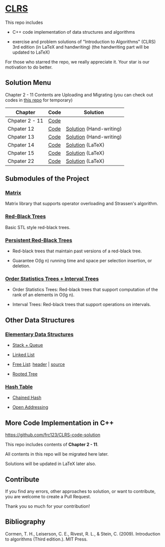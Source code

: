 # [CLRS](https://github.com/frc123/CLRS)

This repo includes 

- C++ code implementation of data structures and algorithms

- exercise and problem solutions of "Introduction to Algorithms" (CLRS) 3rd edition 
(in LaTeX and handwriting)
(the handwriting part will be updated to LaTeX)

For those who starred the repo, we really appreciate it.
Your star is our motivation to do better.

## Solution Menu

Chapter 2 - 11 Contents are Uploading and Migrating
(you can check out codes in [this repo](https://github.com/frc123/CLRS-code-solution) for temporary)

| Chapter | Code | Solution |
| --- | --- | --- |
| Chpater 2 - 11 | [Code](https://github.com/frc123/CLRS-code-solution) | |
| Chpater 12 | [Code](https://github.com/frc123/CLRS/tree/master/ch12/code) |[Solution](https://github.com/frc123/CLRS/tree/master/ch12/solution) (Hand-writing)
| Chpater 13 | [Code](https://github.com/frc123/CLRS/tree/master/ch13/code) | [Solution](https://github.com/frc123/CLRS/tree/master/ch13/solution) (Hand-writing)
| Chpater 14 | [Code](https://github.com/frc123/CLRS/tree/master/ch14/code) | [Solution](https://github.com/frc123/CLRS/blob/master/ch14/solution/ch14.pdf) (LaTeX)
| Chpater 15 | [Code](https://github.com/frc123/CLRS/tree/master/ch15/code) | [Solution](https://github.com/frc123/CLRS/blob/master/ch15/solution/ch15.pdf) (LaTeX)
| Chpater 22 | [Code](https://github.com/frc123/CLRS/tree/master/ch22/code) | [Solution](https://github.com/frc123/CLRS/blob/master/ch22/solution/ch22.pdf) (LaTeX)

## Submodules of the Project

### [Matrix](https://github.com/frc123/matrix)

Matrix library that supports operator overloading and Strassen's algorithm.

### [Red-Black Trees](https://github.com/frc123/red-black-tree)

Basic STL style red-black trees.

### [Persistent Red-Black Trees](https://github.com/frc123/persistent-red-black-tree)

- Red-black trees
that maintain past versions of a red-black tree.

- Guarantee O(lg n) running time and space
per selection insertion, or deletion.

### [Order Statistics Trees + Interval Trees](https://github.com/frc123/augment-red-black-tree)

- Order Statistics Trees: Red-black trees
that support computation of the rank of an elements in O(lg n).

- Interval Trees: Red-black trees
that support operations on intervals.

## Other Data Structures

### [Elementary Data Structures](https://github.com/frc123/CLRS-code-solution/tree/master/src/ch10)

- [Stack + Queue](https://github.com/frc123/CLRS-code-solution/blob/master/src/ch10/stack_queue.h)

- [Linked List](https://github.com/frc123/CLRS-code-solution/blob/master/src/ch10/linked_list.h)

- [Free List](https://github.com/frc123/CLRS-code-solution/blob/master/src/ch10/pointer_object.cpp): 
[header](https://github.com/frc123/CLRS-code-solution/blob/master/src/ch10/pointer_object.h)
|
[source](https://github.com/frc123/CLRS-code-solution/blob/master/src/ch10/pointer_object.cpp)

- [Rooted Tree](https://github.com/frc123/CLRS-code-solution/blob/master/src/ch10/rooted_tree.h)

### [Hash Table](https://github.com/frc123/CLRS-code-solution/tree/master/src/ch11)

- [Chained Hash](https://github.com/frc123/CLRS-code-solution/blob/master/src/ch11/chained_hash.hpp)

- [Open Addressing](https://github.com/frc123/CLRS-code-solution/blob/master/src/ch11/open_addressing.hpp)

## More Code Implementation in C++

https://github.com/frc123/CLRS-code-solution

This repo includes contents of **Chapter 2 - 11**.

All contents in this repo will be migrated here later.

Solutions will be updated in LaTeX later also.

## Contribute

If you find any errors, other approaches to solution, 
or want to contribute,
you are welcome to create a Pull Request.

Thank you so much for your contribution!

## Bibliography

Cormen, T. H., Leiserson, C. E., Rivest, R. L., & Stein, C. (2009). Introduction to algorithms  (Third edition.). MIT Press.
